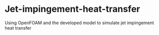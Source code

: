 # Jet-impingement-heat-transfer
Using OpenFOAM and the developed model to simulate jet impingement heat transfer
